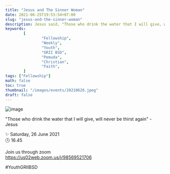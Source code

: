 ```yaml
---
title: "Jesus and The Sinner Woman"
date: 2021-06-25T19:53:54+07:00
slug: "jesus-and-the-sinner-woman"
description: Jesus said, "Those who drink the water that I will give, will never be thirst again"
keywords:
        [
                "Fellowship",
                "Weekly",
                "Youth",
                "GRII BSD",
                "Pemuda",
                "Christian",
                "Faith",
        ]
tags: ["Fellowship"]
math: false
toc: true
thumbnail: "/images/events/20210626.jpeg"
draft: false
---
```


![image](/images/events/20210626.jpeg)

"Those who drink the water that I will give, will never be thirst again" - Jesus

✨ Saturday, 26 June 2021\
🕓 16.45

Join us through zoom\
https://us02web.zoom.us/j/98569521706

#YouthGRIIBSD
